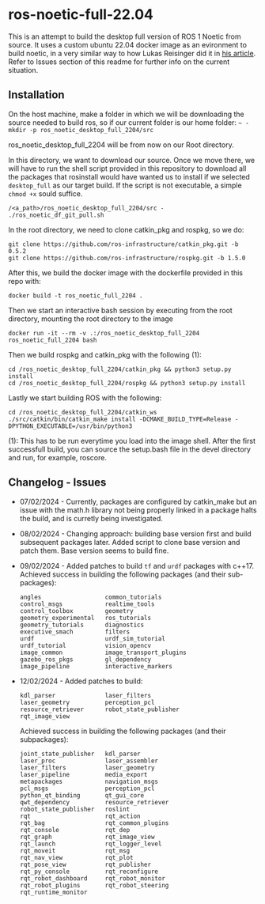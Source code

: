 # ros-noetic-full-22.04
This is an attempt to build the desktop full version of ROS 1 Noetic from source. It uses a custom ubuntu 22.04 docker image as an evironment to build noetic, in a very similar way to how Lukas Reisinger did it in [his article](https://medium.com/@lukas_reisinger/building-ros-noetic-on-ubuntu-22-04-b3ca676c63e7). Refer to Issues section of this readme for further info on the current situation.

## Installation
On the host machine, make a folder in which we will be downloading the source needed to build ros, so if our current folder is our home folder:
`~ - mkdir -p ros_noetic_desktop_full_2204/src`

ros_noetic_desktop_full_2204 will be from now on our Root directory.

In this directory, we want to download our source. Once we move there, we will have to run the shell script provided in this repository to download all the packages that rosinstall would have wanted us to install if we selected `desktop_full` as our target build. If the script is not executable, a simple `chmod +x` sould suffice.

`/<a_path>/ros_noetic_desktop_full_2204/src - ./ros_noetic_df_git_pull.sh`

In the root directory, we need to clone catkin_pkg and rospkg, so we do:

```
git clone https://github.com/ros-infrastructure/catkin_pkg.git -b 0.5.2
git clone https://github.com/ros-infrastructure/rospkg.git -b 1.5.0
```
After this, we build the docker image with the dockerfile provided in this repo with:
```
docker build -t ros_noetic_full_2204 .
```
Then we start an interactive bash session by executing from the root directory, mounting the root directory to the image
```
docker run -it --rm -v .:/ros_noetic_desktop_full_2204 ros_noetic_full_2204 bash
```

Then we build rospkg and catkin_pkg with the following (1):
```
cd /ros_noetic_desktop_full_2204/catkin_pkg && python3 setup.py install
cd /ros_noetic_desktop_full_2204/rospkg && python3 setup.py install
```

Lastly we start building ROS with the following:
```
cd /ros_noetic_desktop_full_2204/catkin_ws
./src/catkin/bin/catkin_make install -DCMAKE_BUILD_TYPE=Release -DPYTHON_EXECUTABLE=/usr/bin/python3
```

(1): This has to be run everytime you load into the image shell. After the first successfull build, you can source the setup.bash file in the devel directory and run, for example, roscore.

## Changelog - Issues
* 07/02/2024  - Currently, packages are configured by catkin_make but an issue with the math.h library not being properly linked in a package halts the build, and is curretly being investigated.

* 08/02/2024  - Changing approach: building base version first and build subsequent packages later. Added script to clone base version and patch them. Base version seems to build fine.

* 09/02/2024 - Added patches to build `tf` and `urdf` packages with c++17. Achieved success in building the following packages (and their sub-packages):
  ```
  angles                  common_tutorials
  control_msgs            realtime_tools
  control_toolbox         geometry
  geometry_experimental   ros_tutorials
  geometry_tutorials      diagnostics
  executive_smach         filters
  urdf                    urdf_sim_tutorial
  urdf_tutorial           vision_opencv
  image_common            image_transport_plugins
  gazebo_ros_pkgs         gl_dependency
  image_pipeline          interactive_markers
  ```
* 12/02/2024 - Added patches to build:
  ```
  kdl_parser              laser_filters
  laser_geometry          perception_pcl
  resource_retriever      robot_state_publisher
  rqt_image_view
  ```
  Achieved success in building the following packages (and their subpackages):
  ```
  joint_state_publisher   kdl_parser
  laser_proc              laser_assembler
  laser_filters           laser_geometry
  laser_pipeline          media_export
  metapackages            navigation_msgs
  pcl_msgs                perception_pcl
  python_qt_binding       qt_gui_core
  qwt_dependency          resource_retriever
  robot_state_publisher   roslint
  rqt                     rqt_action
  rqt_bag                 rqt_common_plugins
  rqt_console             rqt_dep
  rqt_graph               rqt_image_view
  rqt_launch              rqt_logger_level
  rqt_moveit              rqt_msg
  rqt_nav_view            rqt_plot
  rqt_pose_view           rqt_publisher
  rqt_py_console          rqt_reconfigure
  rqt_robot_dashboard     rqt_robot_monitor
  rqt_robot_plugins       rqt_robot_steering
  rqt_runtime_monitor
  ```



  

